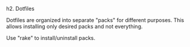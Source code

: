 h2. Dotfiles

Dotfiles are organized into separate "packs" for different purposes. This allows installing only desired packs and not everything.

Use "rake" to install/uninstall packs.
